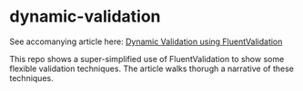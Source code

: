# dynamic-validation
See accomanying article here:  [Dynamic Validation using FluentValidation](http://blog.componentoriented.com/2023/10/dyamic-validation-using-fluentvalidation/)

This repo shows a super-simplified use of FluentValidation to show some flexible validation techniques.  The article walks thorugh a narrative of these techniques.
